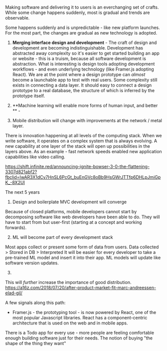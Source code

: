 
Making software and delivering it to users is an everchanging set of crafts. While some change happens suddenly, most is gradual and trends are observable. 

Some happens suddenly and is unpredictable - like new platform launches. For the most part, the changes are gradual as new technology is adopted.

1. **Merging interface design and development** - The craft of design and development are becoming indistinguishable. Development has abstracted away complexity so it's easier to get started building an app or website - this is a truism, because all software development is abstraction. What is interesting is design tools adopting development workflows - and even underlying technology (like Framer.js adopting React). We are at the point where a design prototype can _almost_ become a launchable app to test with real users. Some complexity still exists in connecting a data layer. It should easy to connect a design prototype to a real database, the structure of which is inferred by the prototype itself.

2. **Machine learning will enable more forms of human input, and better ** - 


3. Mobile distribution will change with improvements at the network / metal layer. 

There is innovation happening at all levels of the computing stack. When we write software, it operates on a complex system that is always evolving. A new capability at one layer of the stack will open up possibilities in the layers above. As an example - fast network speeds enabled new application capabilities like video calling.


























https://shift.infinite.red/announcing-ignite-bowser-3-0-the-flattening-3307d821abf2?fbclid=IwAR3X1dCv7HnSL6PcGt_buEnGVc8oBb9HsGWrJTTfp6DHLpJmiGpK_-8X2UI


The next 5 years

1. Design and boilerplate MVC development will converge



Because of closed platforms, mobile developers cannot start by decomposing software like web developers have been able to do. They will have to start from but user-first (starting at a concept and working forwards).

2. ML will become part of every development stack

Most apps collect or present some form of data from users.
Data collected > Stored in DB > Interpreted 
It will be easier for every developer to take a pre-trained ML model and insert it into their app. ML models will update like software version updates. 

3. 



This will _further_ increase the importance of good distribution. https://a16z.com/2018/07/20/after-product-market-fit-marc-andreessen-elad-gil/





A few signals along this path:
- Framer.js - the prototyping tool - is now powered by React, one of the most popular Javascript libraries. React has a component-centric architecture that is used on the web and in mobile apps.



There is a Todo app for every use - more people are feeling comfortable enough building software just for their needs. The notion of buying "the shape of the thing they want"
